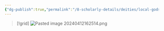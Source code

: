 ```yaml
---
{"dg-publish":true,"permalink":"/8-scholarly-details/deities/local-gods/genesis/","noteIcon":""}
---
```



>[!grid]
>![Pasted image 20240412162514.png](/img/user/x.%20Assets/Attachments/Pasted%20image%2020240412162514.png)

